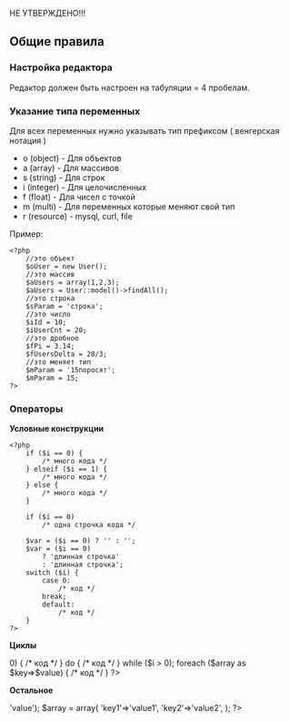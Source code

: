 НЕ УТВЕРЖДЕНО!!!

## Общие правила

### Настройка редактора

Редактор должен быть настроен на табуляции = 4 пробелам. 

### Указание типа переменных

Для всех переменных нужно указывать тип префиксом ( венгерская нотация )

* o (object) - Для объектов
* a (array) - Для массивов
* s (string) - Для строк
* i (integer) - Для целочисленных
* f (float) - Для чисел с точкой
* m (multi) - Для переменных которые меняют свой тип
* r (resource) - mysql, curl, file

    
Пример:

    <?php
		//это объект
		$oUser = new User();
		//это массив
		$aUsers = array(1,2,3);
		$aUsers = User::model()->findAll();
		//это строка
		$sParam = 'строка';
		//это число
		$iId = 10;
		$iUserCnt = 20;
		//это дробное
		$fPi = 3.14;
		$fUsersDelta = 20/3;
		//это меняет тип
		$mParam = '15поросят';
		$mParam = 15;
	?>

### Операторы
**Условные конструкции**

    <?php
        if ($i == 0) {
            /* много кода */
        } elseif ($i == 1) {
            /* много кода */
        } else {
            /* много кода */
        }

        if ($i == 0)
            /* одна строчка кода */

        $var = ($i == 0) ? '' : '';
        $var = ($i == 0) 
            ? 'длинная строчка'
            : 'длинная строчка';
        switch ($i) {
            case 0:
                /* код */
            break;
            default:
                /* код */
        }
    ?>
**Циклы**

<?php
    for ($i == 0; $i < 5; $i++) {
        /* код */
    }

    while ($i > 0) {
        /* код */
    }

    do {
        /* код */
    } while ($i > 0);

    foreach ($array as $key=>$value) {
        /* код */
    }
?>

**Остальное**

<?php
    $array = array('key'=>'value');

    $array = array(
        'key1'=>'value1',
        'key2'=>'value2',
    );

?>
